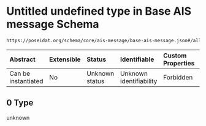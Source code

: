 # Untitled undefined type in Base AIS message Schema

```txt
https://poseidat.org/schema/core/ais-message/base-ais-message.json#/allOf/0
```



| Abstract            | Extensible | Status         | Identifiable            | Custom Properties | Additional Properties | Access Restrictions | Defined In                                                                                      |
| :------------------ | :--------- | :------------- | :---------------------- | :---------------- | :-------------------- | :------------------ | :---------------------------------------------------------------------------------------------- |
| Can be instantiated | No         | Unknown status | Unknown identifiability | Forbidden         | Allowed               | none                | [base-ais-message.json*](schemas/core/ais-message/base-ais-message.json "open original schema") |

## 0 Type

unknown
